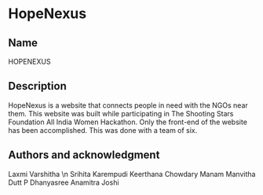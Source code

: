 # HopeNexus



## Name
HOPENEXUS

## Description
HopeNexus is a website that connects people in need with the NGOs near them. This website was built while participating in The Shooting Stars Foundation All India Women Hackathon. Only the front-end of the website has been accomplished. This was done with a team of six.

## Authors and acknowledgment
Laxmi Varshitha \n
Srihita Karempudi
Keerthana Chowdary Manam
Manvitha Dutt
P Dhanyasree
Anamitra Joshi


